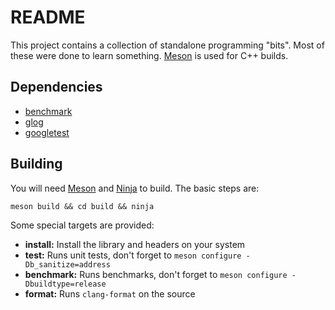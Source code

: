 # README

This project contains a collection of standalone programming "bits". Most of these were done to learn something. [Meson](https://mesonbuild.com/) is used for C++ builds.

## Dependencies

- [benchmark](https://github.com/google/benchmark)
- [glog](https://github.com/google/glog)
- [googletest](https://github.com/google/googletest)

## Building

You will need [Meson](http://mesonbuild.com/) and [Ninja](https://ninja-build.org/) to build. The basic steps are:

```
meson build && cd build && ninja
```

Some special targets are provided:

- **install:** Install the library and headers on your system
- **test:** Runs unit tests, don't forget to `meson configure -Db_sanitize=address`
- **benchmark:** Runs benchmarks, don't forget to `meson configure -Dbuildtype=release`
- **format:** Runs `clang-format` on the source

